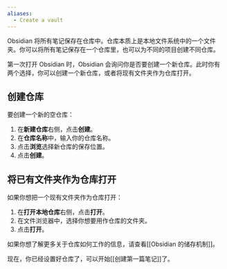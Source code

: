 ```yaml
---
aliases:
  - Create a vault
---
```


Obsidian 将所有笔记保存在仓库中。仓库本质上是本地文件系统中的一个文件夹。你可以将所有笔记保存在一个仓库里，也可以为不同的项目创建不同仓库。

第一次打开 Obsidian 时，Obsidian 会询问你是否要创建一个新仓库。此时你有两个选择，你可以创建一个新仓库，或者将现有文件夹作为仓库打开。

## 创建仓库

要创建一个新的空仓库：

1. 在**新建仓库**右侧，点击**创建**。
2. 在**仓库名称**中，输入你的仓库名称。
3. 点击**浏览**选择新仓库的保存位置。
4. 点击**创建**。

## 将已有文件夹作为仓库打开

如果你想把一个现有文件夹作为仓库打开：

1. 在**打开本地仓库**右侧，点击**打开**。
2. 在文件浏览器中，选择你想要用作仓库的文件夹。
3. 点击**打开**。

如果你想了解更多关于仓库如何工作的信息，请查看[[Obsidian 的储存机制]]。

现在，你已经设置好仓库了，可以开始[[创建第一篇笔记]]了。